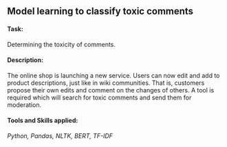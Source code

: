## Model learning to classify toxic comments

#### Task: 
Determining the toxicity of comments.

#### Description:
The online shop is launching a new service. Users can now edit and add to product descriptions, just like in wiki communities. That is, customers propose their own edits and comment on the changes of others. A tool is required which will search for toxic comments and send them for moderation.

#### Tools and Skills applied:
*Python, Pandas, NLTK, BERT, TF-IDF*

